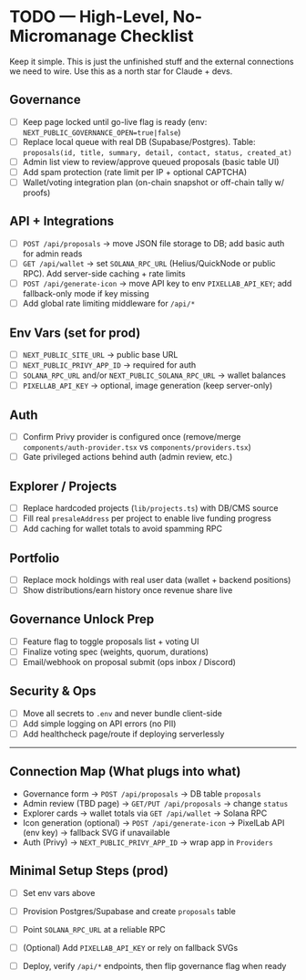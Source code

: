 # TODO — High-Level, No-Micromanage Checklist

Keep it simple. This is just the unfinished stuff and the external connections we need to wire. Use this as a north star for Claude + devs.

## Governance
- [ ] Keep page locked until go-live flag is ready (env: `NEXT_PUBLIC_GOVERNANCE_OPEN=true|false`)
- [ ] Replace local queue with real DB (Supabase/Postgres). Table: `proposals(id, title, summary, detail, contact, status, created_at)`
- [ ] Admin list view to review/approve queued proposals (basic table UI)
- [ ] Add spam protection (rate limit per IP + optional CAPTCHA)
- [ ] Wallet/voting integration plan (on-chain snapshot or off-chain tally w/ proofs)

## API + Integrations
- [ ] `POST /api/proposals` → move JSON file storage to DB; add basic auth for admin reads
- [ ] `GET /api/wallet` → set `SOLANA_RPC_URL` (Helius/QuickNode or public RPC). Add server-side caching + rate limits
- [ ] `POST /api/generate-icon` → move API key to env `PIXELLAB_API_KEY`; add fallback-only mode if key missing
- [ ] Add global rate limiting middleware for `/api/*`

## Env Vars (set for prod)
- [ ] `NEXT_PUBLIC_SITE_URL` → public base URL
- [ ] `NEXT_PUBLIC_PRIVY_APP_ID` → required for auth
- [ ] `SOLANA_RPC_URL` and/or `NEXT_PUBLIC_SOLANA_RPC_URL` → wallet balances
- [ ] `PIXELLAB_API_KEY` → optional, image generation (keep server-only)

## Auth
- [ ] Confirm Privy provider is configured once (remove/merge `components/auth-provider.tsx` vs `components/providers.tsx`)
- [ ] Gate privileged actions behind auth (admin review, etc.)

## Explorer / Projects
- [ ] Replace hardcoded projects (`lib/projects.ts`) with DB/CMS source
- [ ] Fill real `presaleAddress` per project to enable live funding progress
- [ ] Add caching for wallet totals to avoid spamming RPC

## Portfolio
- [ ] Replace mock holdings with real user data (wallet + backend positions)
- [ ] Show distributions/earn history once revenue share live

## Governance Unlock Prep
- [ ] Feature flag to toggle proposals list + voting UI
- [ ] Finalize voting spec (weights, quorum, durations)
- [ ] Email/webhook on proposal submit (ops inbox / Discord)

## Security & Ops
- [ ] Move all secrets to `.env` and never bundle client-side
- [ ] Add simple logging on API errors (no PII)
- [ ] Add healthcheck page/route if deploying serverlessly

---

## Connection Map (What plugs into what)
- Governance form → `POST /api/proposals` → DB table `proposals`
- Admin review (TBD page) → `GET/PUT /api/proposals` → change `status`
- Explorer cards → wallet totals via `GET /api/wallet` → Solana RPC
- Icon generation (optional) → `POST /api/generate-icon` → PixelLab API (env key) → fallback SVG if unavailable
- Auth (Privy) → `NEXT_PUBLIC_PRIVY_APP_ID` → wrap app in `Providers`

## Minimal Setup Steps (prod)
- [ ] Set env vars above
- [ ] Provision Postgres/Supabase and create `proposals` table
- [ ] Point `SOLANA_RPC_URL` at a reliable RPC
- [ ] (Optional) Add `PIXELLAB_API_KEY` or rely on fallback SVGs
- [ ] Deploy, verify `/api/*` endpoints, then flip governance flag when ready

